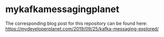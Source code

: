 # mykafkamessagingplanet

The corresponding blog post for this repository can be found here: https://mydeveloperplanet.com/2019/09/25/kafka-messaging-explored/
